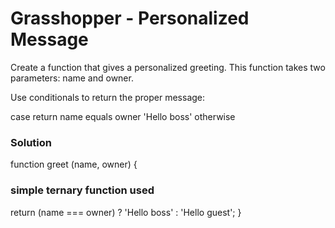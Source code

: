# Grasshopper - Personalized Message

Create a function that gives a personalized greeting. This function takes two parameters: name and owner.

Use conditionals to return the proper message:

case	return
name equals owner	'Hello boss'
otherwise

### Solution
function greet (name, owner) {
### simple ternary function used
  return (name === owner) ? 'Hello boss' : 'Hello guest';
}